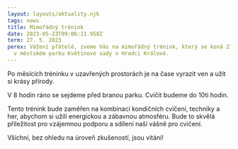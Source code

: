 ```yaml
---
layout: layouts/aktuality.njk
tags: news
title: Mimořádný trénink
date: 2023-05-23T09:06:11.958Z
term: 27. 5. 2023
perex: Vážení přátelé, zveme Vás na mimořádný trénink, který se koná 27. 5. 2023
  v městském parku Květinové sady v Hradci Králové.
---
```

<p class="paragraph">
Po měsících tréninku v uzavřených prostorách je na čase vyrazit ven a užít si krásy přírody.
</p>

<p class="paragraph">
V 8 hodin ráno se sejdeme před branou parku. Cvičit budeme do 10ti hodin.
</p>

<p class="paragraph">
Tento trénink bude zaměřen na kombinaci kondičních cvičení, techniky a her, abychom si užili energickou a zábavnou atmosféru. Bude to skvělá příležitost pro vzájemnou podporu a sdílení naší vášně pro cvičení.
</p>

<p class="paragraph">
Všichni, bez ohledu na úroveň zkušeností, jsou vítáni!
</p>
